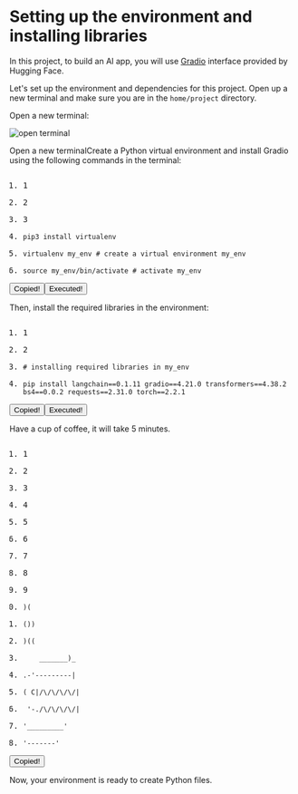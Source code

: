 # Setting up the environment and installing libraries

In this project, to build an AI app, you will use [Gradio](https://gradio.app/) interface provided by Hugging Face.

Let's set up the environment and dependencies for this project. Open up a new terminal and make sure you are in the `home/project` directory.

Open a new terminal:

![open terminal](https://cf-courses-data.s3.us.cloud-object-storage.appdomain.cloud/IBMSkillsNetwork-GPXX057EN/images/open_terminal.jpg)

Open a new terminalCreate a Python virtual environment and install Gradio using the following commands in the terminal:

<pre class="prettyprint linenums prettyprinted"><ol class="formatted-line-numbers"><li><p>1</p></li><li data-node-id="20240804155758-ixbhbpm"><p>2</p></li><li><p>3</p></li><li class="L0" data-node-id="20240804155758-whwa79a"><p><code class="language-bash"><span class="pln">pip3 install virtualenv </span></code></p></li><li class="L1"><p><code class="language-bash"><span class="pln">virtualenv my_env </span><span class="com"># create a virtual environment my_env</span></code></p></li><li class="L2" data-node-id="20240804155758-4blatsv"><p><code class="language-bash"><span class="pln">source my_env</span><span class="pun">/</span><span class="pln">bin</span><span class="pun">/</span><span class="pln">activate </span><span class="com"># activate my_env</span></code></p></li></ol><button title="Copy" class="action-code-block copy-code-block multiple-lines"><i class="fa fa-copy" aria-hidden="true"></i><span class="popuptext" id="md-code-block-copy-0">Copied!</span></button><button title="Execute" class="action-code-block execute-code-block multiple-lines"><i class="fa fa-terminal" aria-hidden="true"></i><span class="popuptext" id="md-code-block-execute-0">Executed!</span></button></pre>

Then, install the required libraries in the environment:

<pre class="prettyprint linenums prettyprinted"><ol class="formatted-line-numbers"><li><p>1</p></li><li data-node-id="20240804155758-csoudji"><p>2</p></li><li class="L0"><p><code class="language-bash"><span class="com"># installing required libraries in my_env</span></code></p></li><li class="L1" data-node-id="20240804155758-rlfqune"><p><code class="language-bash"><span class="pln">pip install langchain</span><span class="pun">==</span><span class="lit">0.1</span><span class="pun">.</span><span class="lit">11</span><span class="pln"> gradio</span><span class="pun">==</span><span class="lit">4.21</span><span class="pun">.</span><span class="lit">0</span><span class="pln"> transformers</span><span class="pun">==</span><span class="lit">4.38</span><span class="pun">.</span><span class="lit">2</span><span class="pln"> bs4</span><span class="pun">==</span><span class="lit">0.0</span><span class="pun">.</span><span class="lit">2</span><span class="pln"> requests</span><span class="pun">==</span><span class="lit">2.31</span><span class="pun">.</span><span class="lit">0</span><span class="pln"> torch</span><span class="pun">==</span><span class="lit">2.2</span><span class="pun">.</span><span class="lit">1</span></code></p></li></ol><button title="Copy" class="action-code-block copy-code-block multiple-lines"><i class="fa fa-copy" aria-hidden="true"></i><span class="popuptext" id="md-code-block-copy-1">Copied!</span></button><button title="Execute" class="action-code-block execute-code-block multiple-lines"><i class="fa fa-terminal" aria-hidden="true"></i><span class="popuptext" id="md-code-block-execute-1">Executed!</span></button></pre>

Have a cup of coffee, it will take 5 minutes.

<pre class="prettyprint linenums prettyprinted"><ol class="formatted-line-numbers"><li><p>1</p></li><li data-node-id="20240804155758-jtij4sy"><p>2</p></li><li><p>3</p></li><li data-node-id="20240804155758-giy16zt"><p>4</p></li><li><p>5</p></li><li data-node-id="20240804155758-hoipsji"><p>6</p></li><li><p>7</p></li><li data-node-id="20240804155758-j4bot9z"><p>8</p></li><li><p>9</p></li><li class="L0" data-node-id="20240804155758-i3gte4n"><p><code><span class="pln"></span><span class="pun">)</span><span class="pln"></span><span class="pun">(</span></code></p></li><li class="L1"><p><code><span class="pln"></span><span class="pun">(</span><span class="pln"></span><span class="pun">)</span><span class="pln"></span><span class="pun">)</span></code></p></li><li class="L2" data-node-id="20240804155758-5avfso6"><p><code><span class="pln"></span><span class="pun">)</span><span class="pln"></span><span class="pun">(</span><span class="pln"></span><span class="pun">(</span></code></p></li><li class="L3"><p><code><span class="pln">    _______</span><span class="pun">)</span><span class="pln">_</span></code></p></li><li class="L4" data-node-id="20240804155758-2kpia53"><p><code><span class="pln"></span><span class="pun">.-</span><span class="str">'---------|  </span></code></p></li><li class="L5"><p><code><span class="str">( C|/\/\/\/\/|</span></code></p></li><li class="L6" data-node-id="20240804155758-fca8639"><p><code><span class="str"> '</span><span class="pun">-./</span><span class="pln">\/\/\/\/</span><span class="pun">|</span></code></p></li><li class="L7"><p><code><span class="pln"></span><span class="str">'_________'</span></code></p></li><li class="L8" data-node-id="20240804155758-7ia99jw"><p><code><span class="pln"></span><span class="str">'-------'</span></code></p></li></ol><button title="Copy" class="action-code-block copy-code-block multiple-lines"><i class="fa fa-copy" aria-hidden="true"></i><span class="popuptext" id="md-code-block-copy-2">Copied!</span></button></pre>

Now, your environment is ready to create Python files.
